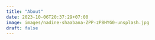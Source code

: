 ```yaml
---
title: "About"
date: 2023-10-06T20:37:29+07:00
image: images/nadine-shaabana-ZPP-zP8HYG0-unsplash.jpg
draft: false
---
```

